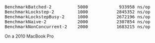 <pre>
BenchmarkBatched-2          5000            933958 ns/op
BenchmarkLockstep-2         1000           2845352 ns/op
BenchmarkLockstepBusy-2     1000           2672196 ns/op
BenchmarkNaive-2            2000           2307854 ns/op
BenchmarkNonConcurrent-2    2000           1683215 ns/op
</pre>

On a 2010 MacBook Pro

